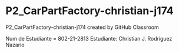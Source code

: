 # P2_CarPartFactory-christian-j174
P2_CarPartFactory-christian-j174 created by GitHub Classroom


Num de Estudiante = 802-21-2813
Estudiante: Christian J. Rodriguez Nazario
